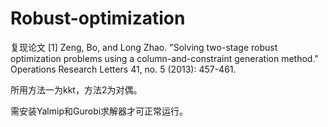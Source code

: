 # Robust-optimization
复现论文 [1] Zeng, Bo, and Long Zhao. "Solving two-stage robust optimization problems using a column-and-constraint generation method." Operations Research Letters 41, no. 5 (2013): 457-461.

所用方法一为kkt，方法2为对偶。

需安装Yalmip和Gurobi求解器才可正常运行。
